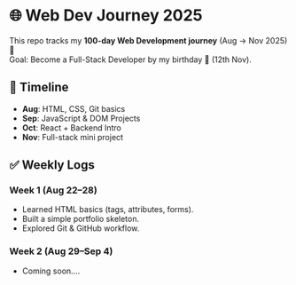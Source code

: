 # 🌐 Web Dev Journey 2025

This repo tracks my **100-day Web Development journey** (Aug → Nov 2025) 🚀  
Goal: Become a Full-Stack Developer by my birthday 🎉 (12th Nov).

## 📅 Timeline
- **Aug**: HTML, CSS, Git basics
- **Sep**: JavaScript & DOM Projects
- **Oct**: React + Backend Intro
- **Nov**: Full-stack mini project

## ✅ Weekly Logs
### Week 1 (Aug 22–28)
- Learned HTML basics (tags, attributes, forms).
- Built a simple portfolio skeleton.
- Explored Git & GitHub workflow.

### Week 2 (Aug 29–Sep 4)
- Coming soon....
